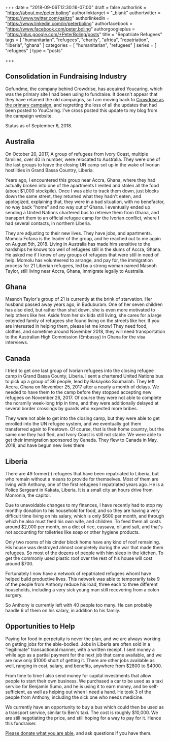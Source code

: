 +++
date = "2018-09-06T12:30:16-07:00"
draft = false
authorlink = "https://about.me/peter.boling"
authorlinktarget = "_blank"
authortwitter = "https://www.twitter.com/galtzo"
authorlinkedin = "https://www.linkedin.com/in/peterboling"
authorfacebook = "https://www.facebook.com/peter.boling"
authorgoogleplus = "https://plus.google.com/+PeterBoling/posts"
title = "Repatriate Refugees"
tags = [ "humanitarian", "refugees", "charity", "africa", "repatriation", "liberia", "ghana" ]
categories = [ "humanitarian", "refugees" ]
series = [ "refugees" ]
type = "posts"

+++

## Consolidation in Fundraising Industry

Gofundme, the company behind Crowdrise, has acquired Youcaring, which was the primary site I had been using to fundraise.  It doesn't appear that they have retained the old campaigns, so I am moving back to [Crowdrise as the primary campaign](http://www.crowdrise.com/helprefugeeswithhopefortomorrowliberia), and regretting the loss of all the updates that had been posted to YouCaring.  I've cross posted this update to my blog from the campaign website.

Status as of September 6, 2018.

## Australia

On October 20, 2017, A group of refugees from Ivory Coast, multiple families, over 40 in number, were relocated to Australia.  They were one of the last groups to leave the closing UN camp set up in the wake of Ivorian hostilities in Grand Bassa Country, Liberia.

Years ago, I encountered this group near Accra, Ghana, where they had actually broken into one of the apartments I rented and stolen all the food (about $1,000 stockpile).  Once I was able to track them down, just blocks down the same street, they returned what they hadn't eaten, and apologized, explaining that, they were in a bad situation, with no benefactor, no way back "home" and no way out of Ghana.  I eventually ended up sending a United Nations chartered bus to retreive them from Ghana, and transport them to an official refugee camp for the Ivorian conflict, where I had several contacts, in northern Liberia.

They are adjusting to their new lives.  They have jobs, and apartments.  Momolu Fofana is the leader of the group, and he reached out to me again on August 5th, 2018.  Living in Australia has made him sensitive to the hardships he knows too well of refugees still in the slums of Accra, Ghana.  He asked me if I knew of any groups of refugees that were still in need of help.  Momolu has volunteered to arrange, and pay for, the immigration process for 21 Liberian refugees, led by a strong woman named Masnoh Taylor, still living near Accra, Ghana, immigrate legally to Australia.

## Ghana

Masnoh Taylor's group of 21 is currently at the brink of starvation.  Her husband passed away years ago, in Buduburam.  One of her seven children has also died, but rather than shut down, she is even more motivated to help others like her.  Aside from her six kids still living, she cares for a large extended family of refugees she found living on the streets like her.  If you are interested in helping them, please let me know!  They need food, clothes, and sometime around November 2018, they will need transportation to the Australian High Commission (Embassy) in Ghana for the visa interviews.

## Canada

I tried to get one last group of Ivorian refugees into the closing refugee camp in Grand Bassa County, Liberia.  I sent a chartered United Nations bus to pick up a group of 36 people, lead by Bakayoko Soumailah.  They left Accra, Ghana on November 25, 2017 after a nearly a month of delays.  We needed to have them to the camp before they stopped accepting new refugees on November 26, 2017.  Of course they were not able to complete the noramlly week-long trip in time, and they were additionally delayed at several border crossings by guards who expected more bribes.

They were not able to get into the closing camp, but they were able to get enrolled into the UN refugee system, and we eventually got them transferred again to Freetown.  Of course, that is their home country, but the same one they had fled, and Ivory Coast is still not stable.  We were able to get their immigration sponsored by Canada.  They flew to Canada in May, 2018, and have begun new lives there.

## Liberia

There are 49 former(!) refugees that have been repatriated to Liberia, but who remain without a means to provide for themselves.  Most of them are living with Anthony, one of the first refugees I repatriated years ago.  He is a Police Sergeant in Kakata, Liberia.  It is a small city an hours drive from Monronia, the capitol.

Due to unavoidable changes to my finances, I have recently had to stop my monthly donation to his household for food, and so they are having a very difficult time living on his salary, which is only $600 per month, and through which he also must feed his own wife, and children.  To feed them all costs around $2,000 per month, on a diet of rice, cassava, oil,and salt, and that's not accounting for toiletries like soap or other hygiene products.

Only two rooms of his cinder block home have any kind of roof remaining.  His house was destroyed almost completely during the war that made them refugees.  So most of the dozens of people with him sleep in the kitchen.  To get the commonly used plastic roof over the rest of his house will cost around $700.

Fortunately I now have a network of repatriated refugees whomI have helped build productive lives.  This network was able to temporarily take 9 of the people from Anthony reduce his load, three each to three different households, including a very sick young man still recovering from a colon surgery.

So Anthony is currently left with 40 people too many.  He can probably handle 6 of them on his salary, in addition to his family.

## Opportunities to Help

Paying for food in perpetuity is never the plan, and we are always working on getting jobs for the able-bodied.  Jobs in Liberia are often sold in a "legitimate" transactional manner, with a written receipt.  I sent money a while ago as a partial payment for the next job that came available, and we are now only $1000 short of getting it.  There are other jobs available as well, ranging in cost, salary, and benefits, anywhere from $2800 to $4000.

From time to time I also send money for capital investments that allow people to start their own business.  We purchased a car to be used as a taxi service for Benjamin Sumo, and he is using it to earn money, and be self-sufficient, as well as helping out when I need a hand.  He took 3 of the people from Anthony, including the sick one who needs medicine.

We currently have an opportunity to buy a bus which could then be used as a transport service, similar to Ben's taxi.  The cost is roughly $10,000.  We are still negotiating the price, and still hoping for a way to pay for it.  Hence this fundraiser.

[Please donate what you are able](http://www.crowdrise.com/helprefugeeswithhopefortomorrowliberia), and ask questions if you have them.
